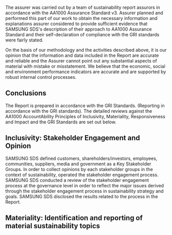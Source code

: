 The assurer was carried out by a team of sustainability report assurors in accordance with the AA1000 Assurance Standard v3. Assurer planned and performed this part of our work to obtain the necessary information and explanations assurer considered to provide sufficient evidence that SAMSUNG SDS's description of their approach to AA1000 Assurance Standard and their self-declaration of compliance with the GRI standards were fairly stated.

On the basis of our methodology and the activities described above, it is our opinion that the information and data included in the Report are accurate and reliable and the Assurer cannot point out any substantial aspects of material with mistake or misstatement. We believe that the economic, social and environment performance indicators are accurate and are supported by robust internal control processes.

## **Conclusions**

The Report is prepared in accordance with the GRI Standards. (Reporting in accordance with the GRI standards). The detailed reviews against the AA1000 AccountAbility Principles of Inclusivity, Materiality, Responsiveness and Impact and the GRI Standards are set out below.

## **Inclusivity: Stakeholder Engagement and Opinion**

SAMSUNG SDS defined customers, shareholders/investors, employees, communities, suppliers, media and government as a Key Stakeholder Groups. In order to collect opinions by each stakeholder groups in the context of sustainability, operated the stakeholder engagement process. SAMSUNG SDS conducted a review of the stakeholder engagement process at the governance level in order to reflect the major issues derived through the stakeholder engagement process in sustainability strategy and goals. SAMSUNG SDS disclosed the results related to the process in the Report.

## **Materiality: Identification and reporting of material sustainability topics**